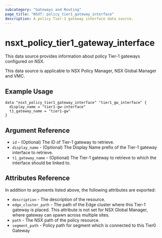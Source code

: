 ```yaml
---
subcategory: "Gateways and Routing"
page_title: "NSXT: policy_tier1_gateway_interface"
description: A policy Tier-1 gateway interface data source.
---
```


# nsxt_policy_tier1_gateway_interface

This data source provides information about policy Tier-1 gateways configured on NSX.

This data source is applicable to NSX Policy Manager, NSX Global Manager and VMC.

## Example Usage

```hcl
data "nsxt_policy_tier1_gateway_interface" "tier1_gw_interface" {
  display_name = "tier1-gw-interface"
  t1_gateway_name = "tier1-gw"
}
```

## Argument Reference

* `id` - (Optional) The ID of Tier-1 gateway to retrieve.
* `display_name` - (Optional) The Display Name prefix of the Tier-1 gateway interface to retrieve.
* `t1_gateway_name` - (Optional) The Tier-1 gateway to retrieve to which the interface should be linked to.

## Attributes Reference

In addition to arguments listed above, the following attributes are exported:

* `description` - The description of the resource.
* `edge_cluster_path` - The path of the Edge cluster where this Tier-1 gateway is placed. This attribute is not set for NSX Global Manager, where gateway can spawn across multiple sites.
* `path` - The NSX path of the policy resource.
* `segment_path` - Policy path for segment which is connected to this Tier0 Gateway
